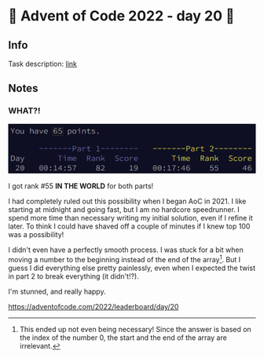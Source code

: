 # 🎄 Advent of Code 2022 - day 20 🎄

## Info

Task description: [link](https://adventofcode.com/2022/day/20)

## Notes

### WHAT?!

![AoC 2022 Day 20, rank 82 for part 1 and 55 for part 2](what.png)

I got rank #55 **IN THE WORLD** for both parts!

I had completely ruled out this possibility when I began AoC in 2021. I like starting at midnight and going fast, but I am no hardcore speedrunner. I spend more time than necessary writing my initial solution, even if I refine it later. To think I could have shaved off a couple of minutes if I knew top 100 was a possibility!

I didn't even have a perfectly smooth process. I was stuck for a bit when moving a number to the beginning instead of the end of the array[^1]. But I guess I did everything else pretty painlessly, even when I expected the twist in part 2 to break everything (it didn't!?).

I'm stunned, and really happy.

https://adventofcode.com/2022/leaderboard/day/20

[^1]: This ended up not even being necessary! Since the answer is based on the index of the number 0, the start and the end of the array are irrelevant.
